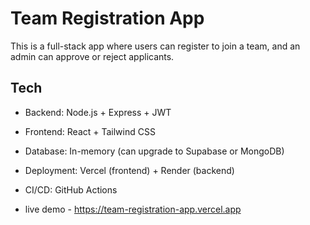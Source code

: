 # Team Registration App

This is a full-stack app where users can register to join a team, and an admin can approve or reject applicants.

## Tech
- Backend: Node.js + Express + JWT
- Frontend: React + Tailwind CSS
- Database: In-memory (can upgrade to Supabase or MongoDB)
- Deployment: Vercel (frontend) + Render (backend)
- CI/CD: GitHub Actions

- live demo - https://team-registration-app.vercel.app
